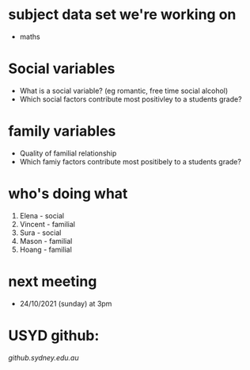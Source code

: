 # subject data set we're working on 
* maths 

# Social variables

* What is a social variable? (eg romantic, free time social alcohol)
* Which social factors contribute most positivley to a students grade?

# family variables 
* Quality of familial relationship
* Which famiy factors contribute most positibely to a students grade? 


# who's doing what
1. Elena - social
2. Vincent - familial 
3. Sura - social 
4. Mason - familial
5. Hoang - familial

# next meeting 
* 24/10/2021 (sunday) at 3pm

# USYD github:
_github.sydney.edu.au_
